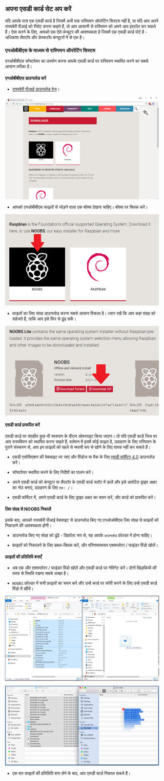 ## अपना एसडी कार्ड सेट अप करें

यदि आपके पास एक एसडी कार्ड है जिसमें अभी तक रास्पियन ऑपरेटिंग सिस्टम नहीं है, या यदि आप अपने रास्पबेरी पीआई को रीसेट करना चाहते हैं, तो आप आसानी से रास्पियन को अपने आप इंस्टॉल कर सकते हैं। ऐसा करने के लिए, आपको एक ऐसे कंप्यूटर की आवश्यकता है जिसमें एक एसडी कार्ड पोर्ट है - अधिकांश लैपटॉप और डेस्कटॉप कंप्यूटरों में से एक है।

### एनओबीबीएस के माध्यम से रास्पियन ऑपरेटिंग सिस्टम

एनओबीबीएस सॉफ्टवेयर का उपयोग करना आपके एसडी कार्ड पर रास्पियन स्थापित करने का सबसे आसान तरीका है।

#### एनओबीबीएस डाउनलोड करें

+ [रास्पबेरी पीआई डाउनलोड पेज](https://www.raspberrypi.org/downloads)।

![डाउनलोड पेज](images/downloads-page.png)

+ आपको एनओबीबीएस फाइलों से जोड़ने वाला एक बॉक्स देखना चाहिए। बॉक्स पर क्लिक करें।

![एनओबीबीएस पर क्लिक करें](images/click-noobs.png)

+ फ़ाइलों का ज़िप संग्रह डाउनलोड करना सबसे आसान विकल्प है। ध्यान रखें कि आप कहां संग्रह को सहेजते हैं, ताकि आप इसे फिर से ढूंढ सकें।

![ज़िप डाउनलोड करें](images/download-zip.png)

#### एसडी कार्ड प्रारूपित करें

एसडी कार्ड पर संग्रहीत कुछ भी स्वरूपण के दौरान ओवरराइट किया जाएगा। तो यदि एसडी कार्ड जिस पर आप रास्पबियन को स्थापित करना चाहते हैं, वर्तमान में इसमें कोई फाइल है, उदाहरण के लिए रास्पियन के पुराने संस्करण से, आप इन फ़ाइलों को पहले से स्थायी रूप से खोने के लिए वापस नहीं कर सकते हैं।

+ एसडी एसोसिएशन की वेबसाइट पर जाएं और विंडोज या मैक के लिए [एसडी फॉर्मेटर 4.0](https://www.sdcard.org/downloads/formatter_4/index.html) डाउनलोड करें।

+ सॉफ्टवेयर स्थापित करने के लिए निर्देशों का पालन करें।

+ अपने एसडी कार्ड को कंप्यूटर या लैपटॉप के एसडी कार्ड स्लॉट में डालें और इसे आवंटित ड्राइव अक्षर का नोट बनाएं, उदाहरण के लिए `एफ: /`।

+ एसडी फॉर्मेटर में, अपने एसडी कार्ड के लिए ड्राइव अक्षर का चयन करें, और कार्ड को प्रारूपित करें।

#### ज़िप संग्रह से NOOBS निकालें

इसके बाद, आपको रास्पबेरी पीआई वेबसाइट से डाउनलोड किए गए एनओओबीएस ज़िप संग्रह से फ़ाइलों को निकालने की आवश्यकता होगी।

+ डाउनलोड किए गए संग्रह को ढूंढें - डिफ़ॉल्ट रूप से, यह आपके `डाउनलोड` फ़ोल्डर में होना चाहिए।

+ फ़ाइलों को निकालने के लिए डबल-क्लिक करें, और परिणामस्वरूप एक्सप्लोरर / फाइंडर विंडो खोलें।

#### फ़ाइलों की प्रतिलिपि बनाएँ

+ अब एक और एक्सप्लोरर / फाइंडर विंडो खोलें और एसडी कार्ड पर नेविगेट करें। दोनों खिड़कियों की तरफ से स्थिति रखना सबसे अच्छा है।

+ `NOOBS` फ़ोल्डर में सभी फ़ाइलों का चयन करें और उन्हें कार्ड पर कॉपी करने के लिए उन्हें एसडी कार्ड विंडो में खींचें।

![विंडोज़ कॉपी](images/copy3.png)

![मैक कॉपी](images/macos_copy.png)

+ एक बार फाइलों की प्रतिलिपि बना लेने के बाद, आप एसडी कार्ड निकाल सकते हैं।
